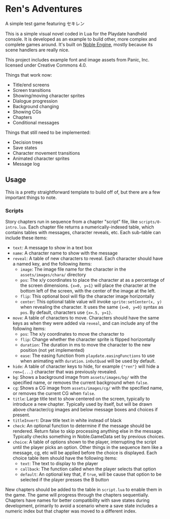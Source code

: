 # Ren's Adventures

A simple test game featuring セキレン

This is a simple visual novel coded in Lua for the Playdate handheld console. It is developed as an example to build other, more complex and complete games around. It's built on [Noble Engine](https://github.com/NobleRobot/NobleEngine), mostly because its scene handlers are really nice.

This project includes example font and image assets from Panic, Inc. licensed under Creative Commons 4.0.

Things that work now:

- Title/end screens
- Screen transitions
- Showing/moving character sprites
- Dialogue progression
- Background changing
- Showing CGs
- Chapters
- Conditional messages

Things that still need to be implemented:

- Decision trees
- Save states
- Character movement transitions
- Animated character sprites
- Message log

## Usage

This is a pretty straightforward template to build off of, but there are a few important things to note.

### Scripts

Story chapters run in sequence from a chapter "script" file, like `scripts/0-intro.lua`. Each chapter file returns a numerically-indexed table, which contains tables with messages, character reveals, etc. Each sub-table can include these items:

- `text`: A message to show in a text box
- `name`: A character name to show with the message
- `reveal`: A table of new characters to reveal. Each character should have a named key, and the following items:
	- `image`: The image file name for the character in the `assets/images/chara/` directory
	- `pos`: The x/y coordinates to place the character at as a percentage of the screen dimensions. `{x=0, y=1}` will place the character at the bottom left of the screen, with the center of the image at the left.
	- `flip`: This optional bool will flip the character image horizontally
	- `center`: This optional table value will invoke `sprite:setCenter(x, y)` when revealing the character. It uses the same `{x=0, y=0}` syntax as `pos`. By default, characters use `{x=.5, y=1}`.
- `move`: A table of characters to move. Characters should have the same keys as when they were added via `reveal`, and can include any of the following items:
	- `pos`: The x/y coordinates to move the character to
	- `flip`: Change whether the character sprite is flipped horizontally
	- `duration`: The duration in ms to move the character to the new position (not yet implemented)
	- `ease`: The easing function from `playdate.easingFunctions` to use when animating with `duration`. `inOutQuad` will be used by default.
- `hide`: A table of character keys to hide, for example `{"ren"}` will hide a `ren={...}` character that was previously revealed.
- `bg`: Shows a background image from `assets/images/bg/` with the specified name, or removes the current background when `false`.
- `cg`: Shows a CG image from `assets/images/cg/` with the specified name, or removes the current CG when `false`.
- `title`: Large title text to show centered on the screen, typically to introduce a new chapter. Typically used by itself, but will be drawn above character/cg images and below message boxes and choices if present.
- `titleInvert`: Draw title text in white instead of black
- `check`: An optional function to determine if the message should be rendered. Return false to skip processing anything else in the message. Typically checks something in Noble.GameData set by previous choices.
- `choice`: A table of options shown to the player, interrupting the script until the player picks an option. Other things in the sequence item like a message, cg, etc will be applied before the choice is displayed. Each choice table item should have the following items:
	- `text`: The text to display to the player
	- `callback`: The function called when the player selects that option
	- `default`: An optional key that, if `true`, will be cause that option to be selected if the player presses the B button

New chapters should be added to the table in `script.lua` to enable them in the game. The game will progress through the chapters sequentially. Chapters have names for better compatibility with save states during development, primarily to avoid a scenario where a save state includes a numeric index but that chapter was moved to a different index.
